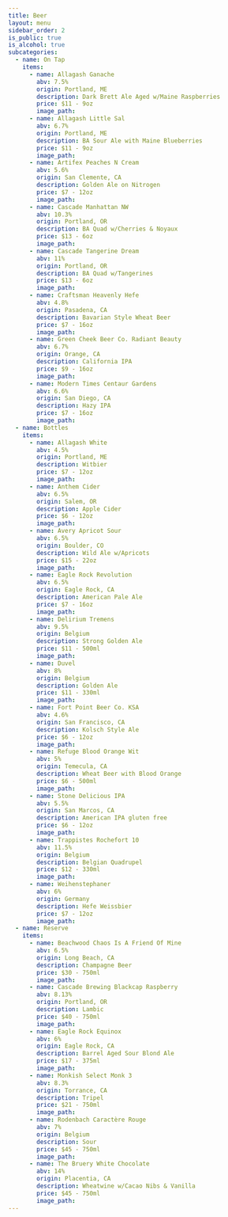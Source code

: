 ```yaml
---
title: Beer
layout: menu
sidebar_order: 2
is_public: true
is_alcohol: true
subcategories:
  - name: On Tap
    items:
      - name: Allagash Ganache
        abv: 7.5%
        origin: Portland, ME
        description: Dark Brett Ale Aged w/Maine Raspberries
        price: $11 - 9oz
        image_path:
      - name: Allagash Little Sal
        abv: 6.7%
        origin: Portland, ME
        description: BA Sour Ale with Maine Blueberries
        price: $11 - 9oz
        image_path:
      - name: Artifex Peaches N Cream
        abv: 5.6%
        origin: San Clemente, CA
        description: Golden Ale on Nitrogen
        price: $7 - 12oz
        image_path:
      - name: Cascade Manhattan NW
        abv: 10.3%
        origin: Portland, OR
        description: BA Quad w/Cherries & Noyaux
        price: $13 - 6oz
        image_path:
      - name: Cascade Tangerine Dream
        abv: 11%
        origin: Portland, OR
        description: BA Quad w/Tangerines
        price: $13 - 6oz
        image_path:
      - name: Craftsman Heavenly Hefe
        abv: 4.8%
        origin: Pasadena, CA
        description: Bavarian Style Wheat Beer
        price: $7 - 16oz
        image_path:
      - name: Green Cheek Beer Co. Radiant Beauty
        abv: 6.7%
        origin: Orange, CA
        description: California IPA
        price: $9 - 16oz
        image_path:
      - name: Modern Times Centaur Gardens
        abv: 6.6%
        origin: San Diego, CA
        description: Hazy IPA
        price: $7 - 16oz
        image_path:
  - name: Bottles
    items:
      - name: Allagash White
        abv: 4.5%
        origin: Portland, ME
        description: Witbier
        price: $7 - 12oz
        image_path:
      - name: Anthem Cider
        abv: 6.5%
        origin: Salem, OR
        description: Apple Cider
        price: $6 - 12oz
        image_path:
      - name: Avery Apricot Sour
        abv: 6.5%
        origin: Boulder, CO
        description: Wild Ale w/Apricots
        price: $15 - 22oz
        image_path:
      - name: Eagle Rock Revolution
        abv: 6.5%
        origin: Eagle Rock, CA
        description: American Pale Ale
        price: $7 - 16oz
        image_path:
      - name: Delirium Tremens
        abv: 9.5%
        origin: Belgium
        description: Strong Golden Ale
        price: $11 - 500ml
        image_path:
      - name: Duvel
        abv: 8%
        origin: Belgium
        description: Golden Ale
        price: $11 - 330ml
        image_path:
      - name: Fort Point Beer Co. KSA
        abv: 4.6%
        origin: San Francisco, CA
        description: Kolsch Style Ale
        price: $6 - 12oz
        image_path:
      - name: Refuge Blood Orange Wit
        abv: 5%
        origin: Temecula, CA
        description: Wheat Beer with Blood Orange
        price: $6 - 500ml
        image_path:
      - name: Stone Delicious IPA
        abv: 5.5%
        origin: San Marcos, CA
        description: American IPA gluten free
        price: $6 - 12oz
        image_path:
      - name: Trappistes Rochefort 10
        abv: 11.5%
        origin: Belgium
        description: Belgian Quadrupel
        price: $12 - 330ml
        image_path:
      - name: Weihenstephaner
        abv: 6%
        origin: Germany
        description: Hefe Weissbier
        price: $7 - 12oz
        image_path:
  - name: Reserve
    items:
      - name: Beachwood Chaos Is A Friend Of Mine
        abv: 6.5%
        origin: Long Beach, CA
        description: Champagne Beer
        price: $30 - 750ml
        image_path:
      - name: Cascade Brewing Blackcap Raspberry
        abv: 8.13%
        origin: Portland, OR
        description: Lambic
        price: $40 - 750ml
        image_path:
      - name: Eagle Rock Equinox
        abv: 6%
        origin: Eagle Rock, CA
        description: Barrel Aged Sour Blond Ale
        price: $17 - 375ml
        image_path:
      - name: Monkish Select Monk 3
        abv: 8.3%
        origin: Torrance, CA
        description: Tripel
        price: $21 - 750ml
        image_path:
      - name: Rodenbach Caractère Rouge
        abv: 7%
        origin: Belgium
        description: Sour
        price: $45 - 750ml
        image_path:
      - name: The Bruery White Chocolate
        abv: 14%
        origin: Placentia, CA
        description: Wheatwine w/Cacao Nibs & Vanilla
        price: $45 - 750ml
        image_path:
---
```

